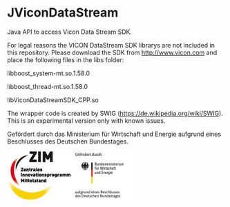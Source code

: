 # JViconDataStream
Java API to access Vicon Data Stream SDK.


For legal reasons the VICON DataStream SDK librarys are not included in this repository. 
Please download the SDK from http://www.vicon.com and place the following files 
in the libs folder:
   
libboost_system-mt.so.1.58.0

libboost_thread-mt.so.1.58.0

libViconDataStreamSDK_CPP.so

The wrapper code is created by SWIG (https://de.wikipedia.org/wiki/SWIG). This is an experimental version only with known issues.

Gefördert durch das Ministerium für Wirtschaft und Energie aufgrund eines Beschlusses des Deutschen Bundestages.

![](/images/zimlogo.png) ![](/images/logo-bmwi_small.png) 
